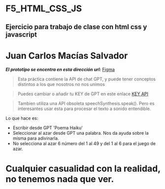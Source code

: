 # F5_HTML_CSS_JS
## Ejercicio para trabajo de clase con html css y javascript
# Juan Carlos Macías Salvador
***El prototipo se encentra en esta dirección url:***
[Figma](https://www.figma.com/file/nFXoFsrmBsiYt2Uz9cnofG/Ejercicio-html-css-y-JS?node-id=0%3A1&t=44TknBTixbY1lErc-1)

> Esta práctica contiene la API  de chat GPT, y puede tener conceptos distintos a los que nosotros no nos unimos

> Puedes cambiar o añadir tu KEY de GPT en este enlace [KEY API](https://platform.openai.com/account/api-keys)

> Tambien utiliza una API obsoleta speechSynthesis.speak(). Pero es interesantes usar esta para procesar el texto a sonido entendible.

Lo que hace es:

+ Escribir desde GPT 'Poema Haiku'
+ Seleccionar al azar desde GPT una palabra. Nos da ayuda sobre la misma para adivinarla.
+ No selecciona al azar 6 número del 1 al 49 y del 1 al 6 para el juego de azar.

# Cualquier casualidad con la realidad, no tenemos nada que ver.



